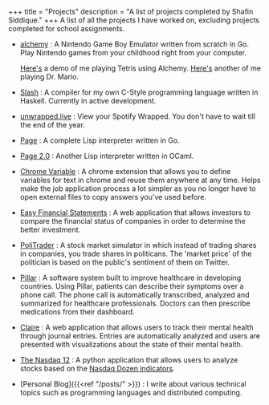 +++
title = "Projects"
description = "A list of projects completed by Shafin Siddique."
+++
A list of all the projects I have worked on, excluding projects completed for school assignments.

- [alchemy](https://github.com/shafinsiddique/alchemy) : A Nintendo Game Boy Emulator written from scratch in Go. Play Nintendo games from your childhood right from your computer. 

    [Here's](https://www.youtube.com/watch?v=ZxCq3146SWk&ab_channel=ShafinSiddique) a demo of me playing Tetris using Alchemy. [Here's](https://www.youtube.com/watch?v=-vIzyEdIzsA&ab_channel=ShafinSiddique) another of me playing Dr. Mario.

- [Slash](https://github.com/shafinsiddique/slash) : A compiler for my own C-Style programming language written in Haskell. Currently in active development.

- [unwrapped.live](https://unwrapped.live) : View your Spotify Wrapped. You don't have to wait till the end of the year.

- [Page](https://github.com/shafinsiddique/page) : A complete Lisp interpreter written in Go. 

- [Page 2.0](https://github.com/shafinsiddique/page2.0) : Another Lisp interpreter written in OCaml. 

- [Chrome Variable](https://chrome.google.com/webstore/detail/chrome-variable/eiepnmajeaiikmnepmkiejihnbfndekg) : A chrome extension that allows you to define variables for text in chrome and reuse them anywhere at any time. Helps make the job application process a lot simpler as you no longer have to open external files to copy answers you've used before.

- [Easy Financial Statements](https://github.com/shafinsiddique/EasyFinancialStatements) : A web application that allows investors to compare the financial status of companies in order to determine the better investment.  

- [PoliTrader](https://github.com/shafinsiddique/PoliTrader-Flask) : A stock market simulator in which instead of trading shares in companies, you trade shares in politicans. The 'market price' of the politician is based on the public's sentiment of them on Twitter.

- [Pillar](https://github.com/shafinsiddique/pillar) : A software system built to improve healthcare in developing countries. Using Pillar, patients can describe their symptoms over a phone call. The phone call is automatically transcribed, analyzed and summarized for healthcare professionals. Doctors can then prescribe medications from their dashboard.

- [Claire](https://github.com/shafinsiddique/Claire) : A web application that allows users to track their mental health through journal entries. Entries are automatically analyzed and users are presented with visualizations about the state of their mental health.

- [The Nasdaq 12](https://github.com/shafinsiddique/TheNasdaq12) : A python application that allows users to analyze stocks based on the [Nasdaq Dozen indicators](http://www.eitc.org/research-opportunities/investments-fintech-law-and-emerging-startup-iindustries/the-economy-the-stock-market-investments-wealth-management/investment-and-the-economy/how-to-evaluate-stock-performance/the-nasdaq-dozen).

- [Personal Blog]({{<ref "/posts/" >}}) : I write about various technical topics such as programming languages and distributed computing.

